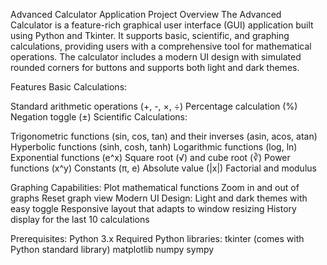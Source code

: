 Advanced Calculator Application
Project Overview
The Advanced Calculator is a feature-rich graphical user interface (GUI) application built using Python and Tkinter. It supports basic, scientific, and graphing calculations, providing users with a comprehensive tool for mathematical operations. The calculator includes a modern UI design with simulated rounded corners for buttons and supports both light and dark themes.

Features
Basic Calculations:

Standard arithmetic operations (+, -, ×, ÷)
Percentage calculation (%)
Negation toggle (±)
Scientific Calculations:

Trigonometric functions (sin, cos, tan) and their inverses (asin, acos, atan)
Hyperbolic functions (sinh, cosh, tanh)
Logarithmic functions (log, ln)
Exponential functions (e^x)
Square root (√) and cube root (∛)
Power functions (x^y)
Constants (π, e)
Absolute value (|x|)
Factorial and modulus

Graphing Capabilities:
Plot mathematical functions
Zoom in and out of graphs
Reset graph view
Modern UI Design:
Light and dark themes with easy toggle
Responsive layout that adapts to window resizing
History display for the last 10 calculations

Prerequisites:
Python 3.x
Required Python libraries:
tkinter (comes with Python standard library)
matplotlib
numpy
sympy